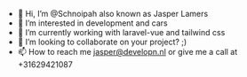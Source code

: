 - 👋 Hi, I’m @Schnoipah also known as Jasper Lamers
- 👀 I’m interested in development and cars
- 🌱 I’m currently working with laravel-vue and tailwind css
- 💞️ I’m looking to collaborate on your project? ;)
- 📫 How to reach me jasper@developn.nl or give me a call at +31629421087
